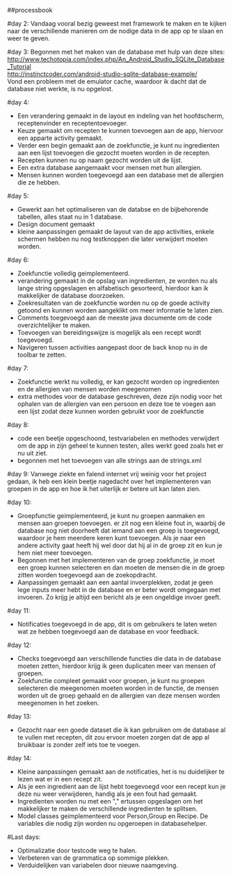 ##processbook

#day 2:
Vandaag vooral bezig geweest met framework te maken en te kijken naar de verschillende manieren om de nodige data in de app op
te slaan en weer te geven.

#day 3:
Begonnen met het maken van de database met hulp van deze sites:
http://www.techotopia.com/index.php/An_Android_Studio_SQLite_Database_Tutorial <br>
http://instinctcoder.com/android-studio-sqlite-database-example/ <br>
Vond een probleem met de emulator cache, waardoor ik dacht dat de database niet werkte, is nu opgelost.

#day 4:
- Een verandering gemaakt in de layout en indeling van het hoofdscherm, receptenvinder en receptentoevoeger. 
- Keuze gemaakt om recepten te kunnen toevoegen aan de app, hiervoor een apparte activity gemaakt. 
- Verder een begin gemaakt aan de zoekfunctie, je kunt nu ingredienten aan een lijst toevoegen die gezocht moeten worden in de recepten.
- Recepten kunnen nu op naam gezocht worden uit de lijst.
- Een extra database aangemaakt voor mensen met hun allergien.
- Mensen kunnen worden toegevoegd aan een database met de allergien die ze hebben.

#day 5:
- Gewerkt aan het optimaliseren van de databse en de bijbehorende tabellen, alles staat nu in 1 database.
- Design document gemaakt
- kleine aanpassingen gemaakt de layout van de app activities, enkele schermen hebben nu nog testknoppen die later verwijdert moeten worden.

#day 6:
- Zoekfunctie volledig geimplementeerd.
- verandering gemaakt in de opslag van ingredienten, ze worden nu als lange string opgeslagen en alfabetisch gesorteerd, hierdoor kan ik makkelijker de database doorzoeken.
- Zoekresultaten van de zoekfunctie worden nu op de goede activity getoond en kunnen worden aangeklikt om meer informatie te laten zien.
- Comments toegevoegd aan de meeste java documente om de code overzichtelijker te maken.
- Toevoegen van bereidingswijze is mogelijk als een recept wordt toegevoegd.
- Navigeren tussen activities aangepast door de back knop nu in de toolbar te zetten.

#day 7:
- Zoekfunctie werkt nu volledig, er kan gezocht worden op ingredienten en de allergien van mensen worden meegenomen
- extra methodes voor de database geschreven, deze zijn nodig voor het ophalen van de allergien van een persoon en deze toe te voegen aan een lijst zodat deze kunnen worden gebruikt voor de zoekfunctie

#day 8:
- code een beetje opgeschoond, testvariabelen en methodes verwijdert om de app in zijn geheel te kunnen testen, alles werkt goed zoals het er nu uit ziet.
- begonnen met het toevoegen van alle strings aan de strings.xml

#day 9:
Vanwege ziekte en falend internet vrij weinig voor het project gedaan, ik heb een klein beetje nagedacht over het implementeren van groepen in de app en hoe ik het uiterlijk er betere uit kan laten zien.

#day 10:
- Groepfunctie geimplementeerd, je kunt nu groepen aanmaken en mensen aan groepen toevoegen. er zit nog een kleine fout in, waarbij de database nog niet doorheeft dat iemand aan een groep is toegevoegd, waardoor je hem meerdere keren kunt toevoegen. Als je naar een andere activity gaat heeft hij wel door dat hij al in de groep zit en kun je hem niet meer toevoegen.
- Begonnen met het implementeren van de groep zoekfunctie, je moet een groep kunnen selecteren en dan moeten de mensen die in de groep zitten worden toegevoegd aan de zoekopdracht.
- Aanpassingen gemaakt aan een aantal invoerplekken, zodat je geen lege inputs meer hebt in de database en er beter wordt omgegaan met invoeren. Zo krijg je altijd een bericht als je een ongeldige invoer geeft.

#day 11:
- Notificaties toegevoegd in de app, dit is om gebruikers te laten weten wat ze hebben toegevoegd aan de database en voor feedback.

#day 12:
- Checks toegevoegd aan verschillende functies die data in de database moeten zetten, hierdoor krijg ik geen duplicaten meer van mensen of groepen.
- Zoekfunctie compleet gemaakt voor groepen, je kunt nu groepen selecteren die meegenomen moeten worden in de functie, de mensen worden uit de groep gehaald en de allergien van deze mensen worden meegenomen in het zoeken.

#day 13:
- Gezocht naar een goede dataset die ik kan gebruiken om de database al te vullen met recepten, dit zou ervoor moeten zorgen dat de app al bruikbaar is zonder zelf iets toe te voegen.

#day 14:
- Kleine aanpassingen gemaakt aan de notificaties, het is nu duidelijker te lezen wat er in een recept zit.
- Als je een ingredient aan de lijst hebt toegevoegd voor een recept kun je deze nu weer verwijderen, handig als je een fout had gemaakt.
- Ingredienten worden nu met een "," ertussen opgeslagen om het makkelijker te maken de verschillende ingredienten te splitsen.
- Model classes geimplementeerd voor Person,Group en Recipe. De variables die nodig zijn worden nu opgeroepen in databasehelper.

#Last days:
- Optimalizatie door testcode weg te halen.
- Verbeteren van de grammatica op sommige plekken.
- Verduidelijken van variabelen door nieuwe naamgeving.
